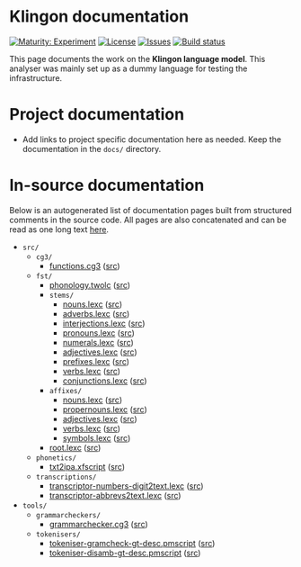 # Klingon documentation

[![Maturity: Experiment](https://img.shields.io/badge/Maturity-Experiment-black.svg)](https://giellalt.github.io/MaturityClassification.html)
[![License](https://img.shields.io/github/license/giellalt/lang-tlh)](https://raw.githubusercontent.com/giellalt/lang-tlh/main/LICENSE)
[![Issues](https://img.shields.io/github/issues/giellalt/lang-tlh)](https://github.com/giellalt/lang-tlh/issues)
[![Build status](https://github.com/giellalt/lang-tlh/workflows/Speller%20CI+CD/badge.svg)](https://github.com/giellalt/lang-tlh/actions)

This page documents the work on the **Klingon language model**. This analyser was mainly set up as a dummy language for testing the 
infrastructure.

# Project documentation

* Add links to project specific documentation here as needed. Keep the documentation in the `docs/` directory.

# In-source documentation

Below is an autogenerated list of documentation pages built from structured comments in the source code. All pages are also concatenated and can be read as one long text [here](tlh.md).

* `src/`
    * `cg3/`
        * [functions.cg3](src-cg3-functions.cg3.html) ([src](https://github.com/giellalt/lang-tlh/blob/main/src/cg3/functions.cg3))
    * `fst/`
        * [phonology.twolc](src-fst-phonology.twolc.html) ([src](https://github.com/giellalt/lang-tlh/blob/main/src/fst/phonology.twolc))
        * `stems/`
            * [nouns.lexc](src-fst-stems-nouns.lexc.html) ([src](https://github.com/giellalt/lang-tlh/blob/main/src/fst/stems/nouns.lexc))
            * [adverbs.lexc](src-fst-stems-adverbs.lexc.html) ([src](https://github.com/giellalt/lang-tlh/blob/main/src/fst/stems/adverbs.lexc))
            * [interjections.lexc](src-fst-stems-interjections.lexc.html) ([src](https://github.com/giellalt/lang-tlh/blob/main/src/fst/stems/interjections.lexc))
            * [pronouns.lexc](src-fst-stems-pronouns.lexc.html) ([src](https://github.com/giellalt/lang-tlh/blob/main/src/fst/stems/pronouns.lexc))
            * [numerals.lexc](src-fst-stems-numerals.lexc.html) ([src](https://github.com/giellalt/lang-tlh/blob/main/src/fst/stems/numerals.lexc))
            * [adjectives.lexc](src-fst-stems-adjectives.lexc.html) ([src](https://github.com/giellalt/lang-tlh/blob/main/src/fst/stems/adjectives.lexc))
            * [prefixes.lexc](src-fst-stems-prefixes.lexc.html) ([src](https://github.com/giellalt/lang-tlh/blob/main/src/fst/stems/prefixes.lexc))
            * [verbs.lexc](src-fst-stems-verbs.lexc.html) ([src](https://github.com/giellalt/lang-tlh/blob/main/src/fst/stems/verbs.lexc))
            * [conjunctions.lexc](src-fst-stems-conjunctions.lexc.html) ([src](https://github.com/giellalt/lang-tlh/blob/main/src/fst/stems/conjunctions.lexc))
        * `affixes/`
            * [nouns.lexc](src-fst-affixes-nouns.lexc.html) ([src](https://github.com/giellalt/lang-tlh/blob/main/src/fst/affixes/nouns.lexc))
            * [propernouns.lexc](src-fst-affixes-propernouns.lexc.html) ([src](https://github.com/giellalt/lang-tlh/blob/main/src/fst/affixes/propernouns.lexc))
            * [adjectives.lexc](src-fst-affixes-adjectives.lexc.html) ([src](https://github.com/giellalt/lang-tlh/blob/main/src/fst/affixes/adjectives.lexc))
            * [verbs.lexc](src-fst-affixes-verbs.lexc.html) ([src](https://github.com/giellalt/lang-tlh/blob/main/src/fst/affixes/verbs.lexc))
            * [symbols.lexc](src-fst-affixes-symbols.lexc.html) ([src](https://github.com/giellalt/lang-tlh/blob/main/src/fst/affixes/symbols.lexc))
        * [root.lexc](src-fst-root.lexc.html) ([src](https://github.com/giellalt/lang-tlh/blob/main/src/fst/root.lexc))
    * `phonetics/`
        * [txt2ipa.xfscript](src-phonetics-txt2ipa.xfscript.html) ([src](https://github.com/giellalt/lang-tlh/blob/main/src/phonetics/txt2ipa.xfscript))
    * `transcriptions/`
        * [transcriptor-numbers-digit2text.lexc](src-transcriptions-transcriptor-numbers-digit2text.lexc.html) ([src](https://github.com/giellalt/lang-tlh/blob/main/src/transcriptions/transcriptor-numbers-digit2text.lexc))
        * [transcriptor-abbrevs2text.lexc](src-transcriptions-transcriptor-abbrevs2text.lexc.html) ([src](https://github.com/giellalt/lang-tlh/blob/main/src/transcriptions/transcriptor-abbrevs2text.lexc))
* `tools/`
    * `grammarcheckers/`
        * [grammarchecker.cg3](tools-grammarcheckers-grammarchecker.cg3.html) ([src](https://github.com/giellalt/lang-tlh/blob/main/tools/grammarcheckers/grammarchecker.cg3))
    * `tokenisers/`
        * [tokeniser-gramcheck-gt-desc.pmscript](tools-tokenisers-tokeniser-gramcheck-gt-desc.pmscript.html) ([src](https://github.com/giellalt/lang-tlh/blob/main/tools/tokenisers/tokeniser-gramcheck-gt-desc.pmscript))
        * [tokeniser-disamb-gt-desc.pmscript](tools-tokenisers-tokeniser-disamb-gt-desc.pmscript.html) ([src](https://github.com/giellalt/lang-tlh/blob/main/tools/tokenisers/tokeniser-disamb-gt-desc.pmscript))
